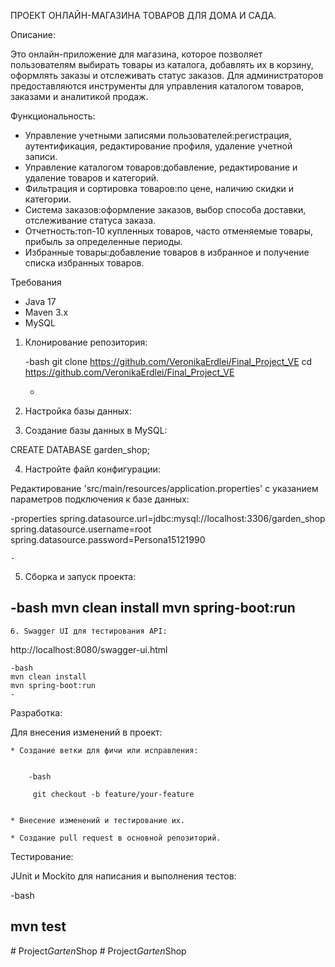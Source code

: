 ПРОЕКТ ОНЛАЙН-МАГАЗИНА ТОВАРОВ ДЛЯ ДОМА И САДА.



Описание:

Это онлайн-приложение для магазина, которое позволяет пользователям выбирать товары из каталога, добавлять их в корзину, оформлять заказы и отслеживать статус заказов. Для администраторов предоставляются инструменты для управления каталогом товаров, заказами и аналитикой продаж.

Функциональность:

- Управление учетными записями пользователей:регистрация, аутентификация, редактирование профиля, удаление учетной записи.
- Управление каталогом товаров:добавление, редактирование и удаление товаров и категорий.
- Фильтрация и сортировка товаров:по цене, наличию скидки и категории.
- Система заказов:оформление заказов, выбор способа доставки, отслеживание статуса заказа.
- Отчетность:топ-10 купленных товаров, часто отменяемые товары, прибыль за определенные периоды.
- Избранные товары:добавление товаров в избранное и получение списка избранных товаров.





Требования


- Java 17
- Maven 3.x
- MySQL



1. Клонирование репозитория:

   -bash
   git clone https://github.com/VeronikaErdlei/Final_Project_VE
   cd https://github.com/VeronikaErdlei/Final_Project_VE

    -

2. Настройка базы данных:


3. Создание базы данных в MySQL:



CREATE DATABASE garden_shop;



4. Настройте файл конфигурации:


Редактирование 'src/main/resources/application.properties' с указанием параметров подключения к базе данных:

-properties
spring.datasource.url=jdbc:mysql://localhost:3306/garden_shop
spring.datasource.username=root
spring.datasource.password=Persona15121990

    -

5. Сборка и запуск проекта:


-bash
mvn clean install
mvn spring-boot:run
-

    6. Swagger UI для тестирования API:

http://localhost:8080/swagger-ui.html

    -bash
    mvn clean install
    mvn spring-boot:run
    -


Разработка:

Для внесения изменений в проект:

    * Создание ветки для фичи или исправления:


        -bash

         git checkout -b feature/your-feature


    * Внесение изменений и тестирование их.

    * Создание pull request в основной репозиторий.


Тестирование:

JUnit и Mockito для написания и выполнения тестов:

-bash

mvn test
- 
 
  

#   P r o j e c t _ G a r t e n _ S h o p  
 #   P r o j e c t _ G a r t e n _ S h o p  
 